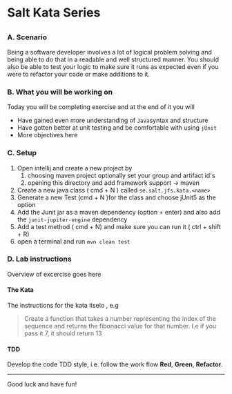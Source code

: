 # Salt Kata Series

## <The kata name>

### A. Scenario

Being a software developer involves a lot of logical problem solving and being able to do that in a readable and well structured manner. You should also be able to test your logic to make sure it runs as expected even if you were to refactor your code or make additions to it.

### B. What you will be working on

Today you will be completing <a kata> exercise and at the end of it you will

- Have gained even more understanding of `Java`syntax and structure
- Have gotten better at unit testing and be comfortable with using `jUnit`
- More objectives here


### C. Setup

1. Open intellij and create a new project by
    1. choosing maven project optionally set your group and artifact id's
    2. opening this directory and add framework support -> maven
2. Create a new java class ( cmd + N ) called `se.salt.jfs.kata.<name>`
3. Generate a new Test (cmd + N )for the class and choose jUnit5 as the option
4. Add the Junit jar as a maven dependency (option + enter) and also add the `junit-jupiter-engine` dependency
5. Add a test method ( cmd + N) and make sure you can run it ( ctrl + shift + R)
6. open a terminal and run `mvn clean test`


### D. Lab instructions

Overview of excercise goes here




#### The Kata

The instructions for the kata itselo , e.g 
  
> Create a function that takes a number representing the index of the sequence and returns the fibonacci value for that number. I.e if you pass it 7, it should return 13

 

#### TDD

Develop the code TDD style, i.e. follow the work flow **Red**, **Green**, **Refactor**.

---

Good luck and have fun!
